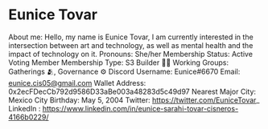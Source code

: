 # Eunice Tovar

About me: Hello, my name is Eunice Tovar, I am currently interested in the intersection between art and technology, as well as mental health and the impact of technology on it.
Pronouns: She/her
Membership Status: Active Voting Member
Membership Type: S3 Builder 🧑‍🚀
Working Groups: Gatherings 🫂, Governance ⚙️
Discord Username: Eunice#6670
Email: eunice.cis05@gmail.com
Wallet Address: 0x2ecFDecCb792d9586D33aBe003a48283d5c49d97
Nearest Major City: Mexico City
Birthday: May 5, 2004
Twitter: https://twitter.com/EuniceTovar_
LinkedIn : https://www.linkedin.com/in/eunice-sarahi-tovar-cisneros-4166b0229/